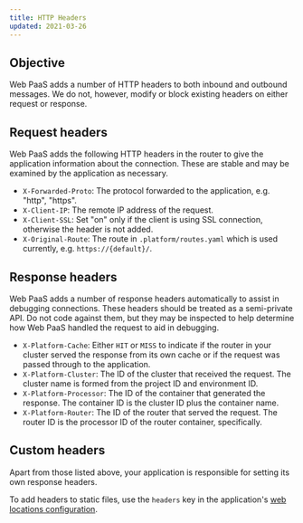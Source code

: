 ```yaml
---
title: HTTP Headers
updated: 2021-03-26
---
```


## Objective  

Web PaaS adds a number of HTTP headers to both inbound and outbound messages.  We do not, however, modify or block existing headers on either request or response.

## Request headers

Web PaaS adds the following HTTP headers in the router to give the application information about the connection.  These are stable and may be examined by the application as necessary.

* `X-Forwarded-Proto`: The protocol forwarded to the application, e.g. "http", "https".
* `X-Client-IP`: The remote IP address of the request.
* `X-Client-SSL`: Set "on" only if the client is using SSL connection, otherwise the header is not added.
* `X-Original-Route`: The route in `.platform/routes.yaml` which is used currently, e.g. `https://{default}/`.

## Response headers

Web PaaS adds a number of response headers automatically to assist in debugging connections.  These headers should be treated as a semi-private API.  Do not code against them, but they may be inspected to help determine how Web PaaS handled the request to aid in debugging.

* `X-Platform-Cache`: Either `HIT` or `MISS` to indicate if the router in your cluster served the response from its own cache or if the request was passed through to the application.
* `X-Platform-Cluster`: The ID of the cluster that received the request.  The cluster name is formed from the project ID and environment ID.
* `X-Platform-Processor`: The ID of the container that generated the response.  The container ID is the cluster ID plus the container name.
* `X-Platform-Router`: The ID of the router that served the request.  The router ID is the processor ID of the router container, specifically.

## Custom headers

Apart from those listed above, your application is responsible for setting its own response headers.

To add headers to static files, use the `headers` key in the application's [web locations configuration](/pages/web_cloud/web_paas_powered_by_platform_sh/configuration/configuration-app/web#how-can-i-control-the-headers-sent-with-my-files).
